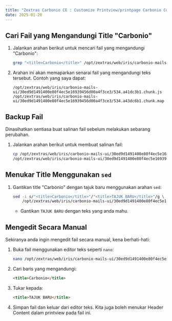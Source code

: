 ```yaml
---
title: "Zextras Carbonio CE : Customize Printview/printpage Carbonio Community Edition"
date: 2025-01-28
---
```


## Cari Fail yang Mengandungi Title "Carbonio"

1. Jalankan arahan berikut untuk mencari fail yang mengandungi "Carbonio":
   
   ```sh
   grep "<title>Carbonio</title>" /opt/zextras/web/iris/carbonio-mails-ui/* -rl
   ```

2. Arahan ini akan memaparkan senarai fail yang mengandungi teks tersebut. Contoh yang saya dapat:
   
   ```log
   /opt/zextras/web/iris/carbonio-mails-ui/30ed9d1491400e80f4ec5e16939456d00a4f3ce3/534.a41dc3b1.chunk.js
   /opt/zextras/web/iris/carbonio-mails-ui/30ed9d1491400e80f4ec5e16939456d00a4f3ce3/534.a43dc6b1.chunk.map
   ```

## Backup Fail

Dinasihatkan sentiasa buat salinan fail sebelum melakukan sebarang perubahan.

1. Jalankan arahan berikut untuk membuat salinan fail:
   
   ```sh
   cp /opt/zextras/web/iris/carbonio-mails-ui/30ed9d1491400e80f4ec5e16939456d00a4f3ce3/534.a41dc3b1.chunk.js \
   /opt/zextras/web/iris/carbonio-mails-ui/30ed9d1491400e80f4ec5e16939456d00a4f3ce3/534.a41dc3b1.chunk.js.bak
   ```

## Menukar Title Menggunakan `sed`

1. Gantikan title "Carbonio" dengan tajuk baru menggunakan arahan `sed`:
   
   ```sh
   sed -i s/"<title>Carbonio</title>"/"<title>TAJUK BARU</title>"/g \
       /opt/zextras/web/iris/carbonio-mails-ui/30ed9d1491400e80f4ec5e16939456d00a4f3ce3/534.a41dc3b1.chunk.js
   ```

   - Gantikan `TAJUK BARU` dengan teks yang anda mahu.

## Mengedit Secara Manual

Sekiranya anda ingin mengedit fail secara manual, kena berhati-hati:

1. Buka fail menggunakan editor teks seperti `nano`:
   
   ```sh
   nano /opt/zextras/web/iris/carbonio-mails-ui/30ed9d1491400e80f4ec5e16939456d00a4f3ce3/534.a41dc3b1.chunk.js
   ```

2. Cari baris yang mengandungi:
   
   ```html
   <title>Carbonio</title>
   ```

3. Tukar kepada:
   
   ```html
   <title>TAJUK BARU</title>
   ```

4. Simpan fail dan keluar dari editor teks. Kita juga boleh menukar Header Content dalam printview pada fail ini.
